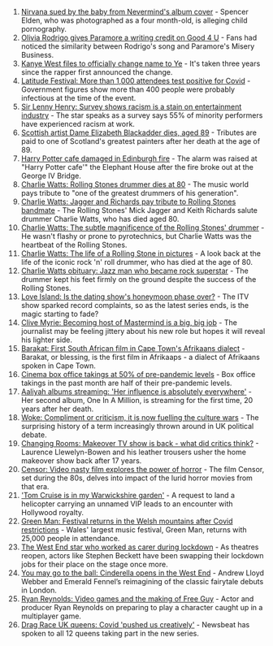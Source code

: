 1. [Nirvana sued by the baby from Nevermind's album cover](https://www.bbc.co.uk/news/entertainment-arts-58327844?at_medium=RSS&at_campaign=KARANGA) - Spencer Elden, who was photographed as a four month-old, is alleging child pornography.
2. [Olivia Rodrigo gives Paramore a writing credit on Good 4 U](https://www.bbc.co.uk/news/entertainment-arts-58327849?at_medium=RSS&at_campaign=KARANGA) - Fans had noticed the similarity between Rodrigo's song and Paramore's Misery Business.
3. [Kanye West files to officially change name to Ye](https://www.bbc.co.uk/news/entertainment-arts-58328895?at_medium=RSS&at_campaign=KARANGA) - It's taken three years since the rapper first announced the change.
4. [Latitude Festival: More than 1,000 attendees test positive for Covid](https://www.bbc.co.uk/news/uk-england-suffolk-58323500?at_medium=RSS&at_campaign=KARANGA) - Government figures show more than 400 people were probably infectious at the time of the event.
5. [Sir Lenny Henry: Survey shows racism is a stain on entertainment industry](https://www.bbc.co.uk/news/entertainment-arts-58321935?at_medium=RSS&at_campaign=KARANGA) - The star speaks as a survey says 55% of minority performers have experienced racism at work.
6. [Scottish artist Dame Elizabeth Blackadder dies, aged 89](https://www.bbc.co.uk/news/uk-scotland-58324930?at_medium=RSS&at_campaign=KARANGA) - Tributes are paid to one of Scotland's greatest painters after her death at the age of 89.
7. [Harry Potter cafe damaged in Edinburgh fire](https://www.bbc.co.uk/news/uk-scotland-edinburgh-east-fife-58314260?at_medium=RSS&at_campaign=KARANGA) - The alarm was raised at "Harry Potter cafe'" the Elephant House after the fire broke out at the George IV Bridge.
8. [Charlie Watts: Rolling Stones drummer dies at 80](https://www.bbc.co.uk/news/entertainment-arts-58316842?at_medium=RSS&at_campaign=KARANGA) - The music world pays tribute to "one of the greatest drummers of his generation".
9. [Charlie Watts: Jagger and Richards pay tribute to Rolling Stones bandmate](https://www.bbc.co.uk/news/entertainment-arts-58325271?at_medium=RSS&at_campaign=KARANGA) - The Rolling Stones' Mick Jagger and Keith Richards salute drummer Charlie Watts, who has died aged 80.
10. [Charlie Watts: The subtle magnificence of the Rolling Stones' drummer](https://www.bbc.co.uk/news/entertainment-arts-58323536?at_medium=RSS&at_campaign=KARANGA) - He wasn't flashy or prone to pyrotechnics, but Charlie Watts was the heartbeat of the Rolling Stones.
11. [Charlie Watts: The life of a Rolling Stone in pictures](https://www.bbc.co.uk/news/entertainment-arts-58323305?at_medium=RSS&at_campaign=KARANGA) - A look back at the life of the iconic rock 'n' roll drummer, who has died at the age of 80.
12. [Charlie Watts obituary: Jazz man who became rock superstar](https://www.bbc.co.uk/news/entertainment-arts-22200496?at_medium=RSS&at_campaign=KARANGA) - The drummer kept his feet firmly on the ground despite the success of the Rolling Stones.
13. [Love Island: Is the dating show's honeymoon phase over?](https://www.bbc.co.uk/news/entertainment-arts-58270729?at_medium=RSS&at_campaign=KARANGA) - The ITV show sparked record complaints, so as the latest series ends, is the magic starting to fade?
14. [Clive Myrie: Becoming host of Mastermind is a big, big job](https://www.bbc.co.uk/news/entertainment-arts-58150617?at_medium=RSS&at_campaign=KARANGA) - The journalist may be feeling jittery about his new role but hopes it will reveal his lighter side.
15. [Barakat: First South African film in Cape Town's Afrikaans dialect](https://www.bbc.co.uk/news/world-africa-58189393?at_medium=RSS&at_campaign=KARANGA) - Barakat, or blessing, is the first film in Afrikaaps - a dialect of Afrikaans spoken in Cape Town.
16. [Cinema box office takings at 50% of pre-pandemic levels](https://www.bbc.co.uk/news/entertainment-arts-58270577?at_medium=RSS&at_campaign=KARANGA) - Box office takings in the past month are half of their pre-pandemic levels.
17. [Aaliyah albums streaming: 'Her influence is absolutely everywhere'](https://www.bbc.co.uk/news/newsbeat-58246480?at_medium=RSS&at_campaign=KARANGA) - Her second album, One In A Million, is streaming for the first time, 20 years after her death.
18. [Woke: Compliment or criticism, it is now fuelling the culture wars](https://www.bbc.co.uk/news/uk-politics-58281576?at_medium=RSS&at_campaign=KARANGA) - The surprising history of a term increasingly thrown around in UK political debate.
19. [Changing Rooms: Makeover TV show is back - what did critics think?](https://www.bbc.co.uk/news/entertainment-arts-58267000?at_medium=RSS&at_campaign=KARANGA) - Laurence Llewelyn-Bowen and his leather trousers usher the home makeover show back after 17 years.
20. [Censor: Video nasty film explores the power of horror](https://www.bbc.co.uk/news/entertainment-arts-58246426?at_medium=RSS&at_campaign=KARANGA) - The film Censor, set during the 80s, delves into impact of the lurid horror movies from that era.
21. ['Tom Cruise is in my Warwickshire garden'](https://www.bbc.co.uk/news/uk-england-coventry-warwickshire-58322732?at_medium=RSS&at_campaign=KARANGA) - A request to land a helicopter carrying an unnamed VIP leads to an encounter with Hollywood royalty.
22. [Green Man: Festival returns in the Welsh mountains after Covid restrictions](https://www.bbc.co.uk/news/entertainment-arts-58282999?at_medium=RSS&at_campaign=KARANGA) - Wales' largest music festival, Green Man, returns with 25,000 people in attendance.
23. [The West End star who worked as carer during lockdown](https://www.bbc.co.uk/news/entertainment-arts-58080453?at_medium=RSS&at_campaign=KARANGA) - As theatres reopen, actors like Stephen Beckett have been swapping their lockdown jobs for their place on the stage once more.
24. [You may go to the ball: Cinderella opens in the West End](https://www.bbc.co.uk/news/entertainment-arts-58260252?at_medium=RSS&at_campaign=KARANGA) - Andrew Lloyd Webber and Emerald Fennel’s reimagining of the classic fairytale debuts in London.
25. [Ryan Reynolds: Video games and the making of Free Guy](https://www.bbc.co.uk/news/technology-58245604?at_medium=RSS&at_campaign=KARANGA) - Actor and producer Ryan Reynolds on preparing to play a character caught up in a multiplayer game.
26. [Drag Race UK queens: Covid 'pushed us creatively'](https://www.bbc.co.uk/news/newsbeat-58270184?at_medium=RSS&at_campaign=KARANGA) - Newsbeat has spoken to all 12 queens taking part in the new series.

